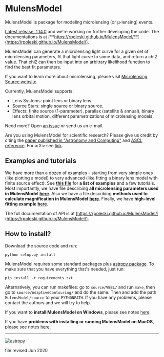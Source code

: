 # MulensModel

<dl>MulensModel is package for modeling microlensing (or &mu;-lensing) 
events. </dl>

[Latest release: 1.14.0](https://github.com/rpoleski/MulensModel/releases/latest) and we're working on further developing the code. The documentations is at [**https://rpoleski.github.io/MulensModel/**](https://rpoleski.github.io/MulensModel/).

MulensModel can generate a microlensing light curve for a given set of microlensing parameters, fit that light curve to some data, and return a chi2 value. That chi2 can then be input into an arbitrary likelihood function to find the best fit parameters.

If you want to learn more about microlensing, please visit [Microlensing Source website](http://microlensing-source.org/).

Currently, MulensModel supports:
* Lens Systems: point lens or binary lens.
* Source Stars: single source or binary source.
* Effects: finite source (1-parameter), parallax (satellite & annual), binary lens orbital motion, different parametrizations of microlensing models.

Need more? Open [an issue](https://github.com/rpoleski/MulensModel/issues) or send us an e-mail. 

Are you using MulensModel for scientific research? Please give us credit by citing the [paper published in "Astronomy and Computing"](https://ui.adsabs.harvard.edu/abs/2019A%26C....26...35P/abstract) and [ASCL reference](http://ascl.net/1803.006). For arXiv see [link](https://arxiv.org/abs/1803.01003).


## Examples and tutorials

We have more than a dozen of examples - starting from very simple ones (like plotting a model) to very advanced (like fitting a binary lens model with finite source effect). See [**this file**](documents/examples_list.md) for **a list of examples** and a few tutorials. Most importantly, we have file describing **all microlensing parameters used in MulensModel** [**here**](documents/parameter_names.pdf). Also we have a file describing **methods used to calculate magnification in MulensModel** [**here**](documents/magnification_methods.pdf). 
Finally, we have **high-level fitting example** [**here**](examples/example_16).

The full documentation of API is at [https://rpoleski.github.io/MulensModel/](https://rpoleski.github.io/MulensModel/).

## How to install?

Download the source code and run:
```
python setup.py install
```
MulensModel requires some standard packages plus [astropy package](http://www.astropy.org/). To make sure that you have everything that's needed, just run:
```
pip install -r requirements.txt
```
Alternatively, you can run makefiles: go to `source/VBBL/` and run `make`, then go to `source/AdaptiveContouring/` and do the same. Then and add the path `MulensModel/source` to your `PYTHONPATH`. If you have any problems, please contact the authors and we will try to help.

If you want to **install MulensModel on Windows**, please see notes [here](documents/windows_install.md).

If you have **problems with installing or running MulensModel on MacOS**, please see notes [here](documents/macos_install.md).

---
[![astropy](http://img.shields.io/badge/powered%20by-AstroPy-orange.svg?style=flat)](http://www.astropy.org/)

file revised Jun 2020

